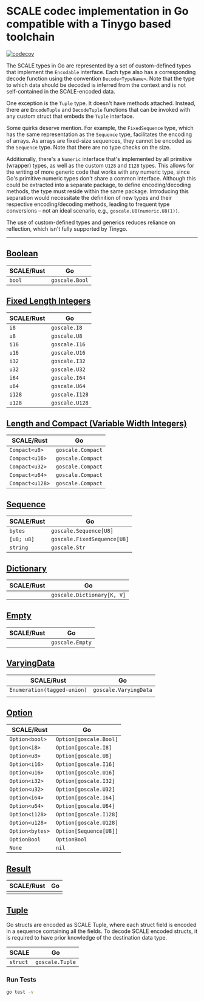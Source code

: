 # SCALE codec implementation in Go compatible with a Tinygo based toolchain

[![codecov](https://codecov.io/gh/LimeChain/goscale/branch/master/graph/badge.svg?token=3OQPC6VNMB)](https://codecov.io/gh/LimeChain/goscale)

The SCALE types in Go are represented by a set of custom-defined types that implement the `Encodable` interface. 
Each type also has a corresponding decode function using the convention `Decode<TypeName>`. Note that the type to which data should be decoded is inferred from the context and is not self-contained in the SCALE-encoded data.

One exception is the `Tuple` type. It doesn't have methods attached. Instead, there are `EncodeTuple` and `DecodeTuple` functions that can be invoked with any custom struct that embeds the `Tuple` interface.

Some quirks deserve mention. For example, the `FixedSequence` type, which has the same representation as the `Sequence` type, facilitates the encoding of arrays. As arrays are fixed-size sequences, they cannot be encoded as the `Sequence` type. Note that there are no type checks on the size.

Additionally, there's a `Numeric` interface that's implemented by all primitive (wrapper) types, as well as the custom `U128` and `I128` types. This allows for the writing of more generic code that works with any numeric type, since Go's primitive numeric types don't share a common interface. Although this could be extracted into a separate package, to define encoding/decoding methods, the type must reside within the same package. Introducing this separation would necessitate the definition of new types and their respective encoding/decoding methods, leading to frequent type conversions – not an ideal scenario, e.g., `goscale.U8(numeric.U8(1))`.

The use of custom-defined types and generics reduces reliance on reflection, which isn't fully supported by Tinygo.

---

## [Boolean](https://github.com/LimeChain/goscale/blob/master/boolean.go)

| SCALE/Rust | Go                        |
|------------|---------------------------|
| `bool`     | `goscale.Bool`            |


## [Fixed Length Integers](https://github.com/LimeChain/goscale/blob/master/fixed_length.go)

| SCALE/Rust | Go                        |
|------------|---------------------------|
| `i8`       | `goscale.I8`              |
| `u8`       | `goscale.U8`              |
| `i16`      | `goscale.I16`             |
| `u16`      | `goscale.U16`             |
| `i32`      | `goscale.I32`             |
| `u32`      | `goscale.U32`             |
| `i64`      | `goscale.I64`             |
| `u64`      | `goscale.U64`             |
| `i128`     | `goscale.I128`            |
| `u128`     | `goscale.U128`            |


## [Length and Compact (Variable Width Integers)](https://github.com/LimeChain/goscale/blob/master/length_compact.go)

| SCALE/Rust      | Go                |
|-----------------|-------------------|
| `Compact<u8>`   | `goscale.Compact` |
| `Compact<u16>`  | `goscale.Compact` |
| `Compact<u32>`  | `goscale.Compact` |
| `Compact<u64>`  | `goscale.Compact` |
| `Compact<u128>` | `goscale.Compact` |


## [Sequence](https://github.com/LimeChain/goscale/blob/master/sequence.go)

| SCALE/Rust | Go                          |
|------------|-----------------------------|
| `bytes`    | `goscale.Sequence[U8]`      |
| `[u8; u8]` | `goscale.FixedSequence[U8]` |
| `string`   | `goscale.Str`               |


## [Dictionary](https://github.com/LimeChain/goscale/blob/master/dictionary.go)

| SCALE/Rust         | Go                         |
| ------------------ | -------------------------- |
|                    | `goscale.Dictionary[K, V]` |


## [Empty](https://github.com/LimeChain/goscale/blob/master/empty.go)

| SCALE/Rust         | Go              |
| ------------------ | --------------- |
|                    | `goscale.Empty` |


## [VaryingData](https://github.com/LimeChain/goscale/blob/master/varying_data.go)

| SCALE/Rust                   | Go                    |
|------------------------------|-----------------------|
| `Enumeration(tagged-union)`  | `goscale.VaryingData` |
|                              |                       |      


## [Option](https://github.com/LimeChain/goscale/blob/master/option.go)

| SCALE/Rust         | Go                       |
| ------------------ | ------------------------ |
| `Option<bool>`     | `Option[goscale.Bool]`   |
| `Option<i8>`       | `Option[goscale.I8]`     |
| `Option<u8>`       | `Option[goscale.U8]`     |
| `Option<i16>`      | `Option[goscale.I16]`    |
| `Option<u16>`      | `Option[goscale.U16]`    |
| `Option<i32>`      | `Option[goscale.I32]`    |
| `Option<u32>`      | `Option[goscale.U32]`    |
| `Option<i64>`      | `Option[goscale.I64]`    |
| `Option<u64>`      | `Option[goscale.U64]`    |
| `Option<i128>`     | `Option[goscale.I128]`   |
| `Option<u128>`     | `Option[goscale.U128]`   |
| `Option<bytes>`    | `Option[Sequence[U8]]`   |
| `OptionBool`       | `OptionBool`             |
| `None`             | `nil`                    |


## [Result](https://github.com/LimeChain/goscale/blob/master/result.go)

| SCALE/Rust         | Go                       |
| ------------------ | ------------------------ |
|                    |                          |


## [Tuple](https://github.com/LimeChain/goscale/blob/master/tuple.go)

Go structs are encoded as SCALE Tuple, where each struct field is encoded in a sequence containing all the fields.
To decode SCALE encoded structs, it is required to have prior knowledge of the destination data type.

| SCALE      | Go                        |
|------------|---------------------------|
| `struct`   | `goscale.Tuple`           |


### Run Tests

```sh
go test -v
```